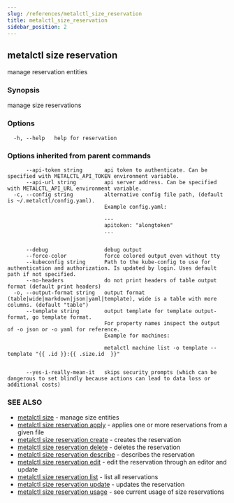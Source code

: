 ```yaml
---
slug: /references/metalctl_size_reservation
title: metalctl_size_reservation
sidebar_position: 2
---
```


## metalctl size reservation

manage reservation entities

### Synopsis

manage size reservations

### Options

```
  -h, --help   help for reservation
```

### Options inherited from parent commands

```
      --api-token string       api token to authenticate. Can be specified with METALCTL_API_TOKEN environment variable.
      --api-url string         api server address. Can be specified with METALCTL_API_URL environment variable.
  -c, --config string          alternative config file path, (default is ~/.metalctl/config.yaml).
                               Example config.yaml:
                               
                               ---
                               apitoken: "alongtoken"
                               ...
                               
                               
      --debug                  debug output
      --force-color            force colored output even without tty
      --kubeconfig string      Path to the kube-config to use for authentication and authorization. Is updated by login. Uses default path if not specified.
      --no-headers             do not print headers of table output format (default print headers)
  -o, --output-format string   output format (table|wide|markdown|json|yaml|template), wide is a table with more columns. (default "table")
      --template string        output template for template output-format, go template format.
                               For property names inspect the output of -o json or -o yaml for reference.
                               Example for machines:
                               
                               metalctl machine list -o template --template "{{ .id }}:{{ .size.id  }}"
                               
                               
      --yes-i-really-mean-it   skips security prompts (which can be dangerous to set blindly because actions can lead to data loss or additional costs)
```

### SEE ALSO

* [metalctl size](./metalctl_size.md)	 - manage size entities
* [metalctl size reservation apply](./metalctl_size_reservation_apply.md)	 - applies one or more reservations from a given file
* [metalctl size reservation create](./metalctl_size_reservation_create.md)	 - creates the reservation
* [metalctl size reservation delete](./metalctl_size_reservation_delete.md)	 - deletes the reservation
* [metalctl size reservation describe](./metalctl_size_reservation_describe.md)	 - describes the reservation
* [metalctl size reservation edit](./metalctl_size_reservation_edit.md)	 - edit the reservation through an editor and update
* [metalctl size reservation list](./metalctl_size_reservation_list.md)	 - list all reservations
* [metalctl size reservation update](./metalctl_size_reservation_update.md)	 - updates the reservation
* [metalctl size reservation usage](./metalctl_size_reservation_usage.md)	 - see current usage of size reservations

